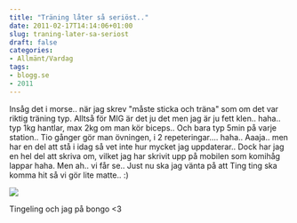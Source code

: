 ```yaml
---
title: "Träning låter så seriöst.."
date: 2011-02-17T14:14:06+01:00
slug: traning-later-sa-seriost
draft: false
categories:
- Allmänt/Vardag
tags:
- blogg.se
- 2011
---
```

Insåg det i morse.. när jag skrev "måste sticka och träna" som om det var riktig träning typ. Alltså för MIG är det ju det men jag är ju fett klen.. haha.. typ 1kg hantlar, max 2kg om man kör biceps.. Och bara typ 5min på varje station.. Tio gånger gör man övningen, i 2 repeteringar.... haha.. Aaaja.. men har en del att stå i idag så vet inte hur mycket jag uppdaterar.. Dock har jag en hel del att skriva om, vilket jag har skrivit upp på mobilen som komihåg lappar haha. Men ah.. vi får se.. Just nu ska jag vänta på att Ting ting ska komma hit så vi gör lite matte.. :)  
  
  
![](/assets/images/blogg.se/dsc00536_133074470.jpg)  
  
Tingeling och jag på bongo <3